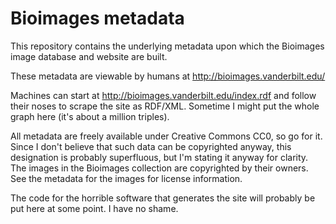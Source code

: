 Bioimages metadata
========

This repository contains the underlying metadata upon which the Bioimages image database and website are built.

These metadata are viewable by humans at http://bioimages.vanderbilt.edu/ 

Machines can start at http://bioimages.vanderbilt.edu/index.rdf and follow their noses to scrape the site as RDF/XML.  Sometime I might put the whole graph here (it's about a million triples).

All metadata are freely available under Creative Commons CC0, so go for it.  Since I don't believe that such data can be copyrighted anyway, this designation is probably superfluous, but I'm stating it anyway for clarity.  The images in the Bioimages collection are copyrighted by their owners.  See the metadata for the images for license information.

The code for the horrible software that generates the site will probably be put here at some point.  I have no shame. 

